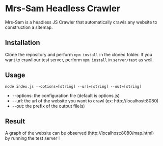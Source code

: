 # Mrs-Sam Headless Crawler

Mrs-Sam is a headless JS Crawler that automatically crawls any website to construction a sitemap.

## Installation

Clone the repository and perform `npm install` in the cloned folder.
If you want to crawl our test server, perform `npm install` in `server/test` as well.

## Usage

    node index.js --options=[string] --url=[string] --out=[string]


* --options: the configuration file (default is options.js)
* --url: the url of the website you want to crawl (ex: http://localhost:8080)
* --out: the prefix of the output file(s)

## Result

A graph of the website can be observed (http://localhost:8080/map.html) by running the test server !


